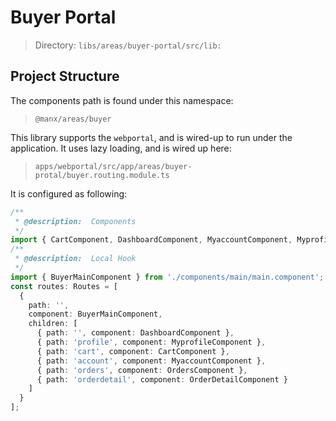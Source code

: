 # Buyer Portal

> Directory: `libs/areas/buyer-portal/src/lib:`

## Project Structure

The components path is found under this namespace:

> `@manx/areas/buyer`

This library supports the `webportal`, and is wired-up to run under the application. It uses lazy loading, and is wired up here:

> `apps/webportal/src/app/areas/buyer-protal/buyer.routing.module.ts`

It is configured as following:

```ts
/**
 * @description:  Components
 */
import { CartComponent, DashboardComponent, MyaccountComponent, MyprofileComponent, OrdersComponent, OrderDetailComponent } from '@manx/areas/buyers';
/**
 * @description:  Local Hook
 */
import { BuyerMainComponent } from './components/main/main.component';
const routes: Routes = [
  {
    path: '',
    component: BuyerMainComponent,
    children: [
      { path: '', component: DashboardComponent },
      { path: 'profile', component: MyprofileComponent },
      { path: 'cart', component: CartComponent },
      { path: 'account', component: MyaccountComponent },
      { path: 'orders', component: OrdersComponent },
      { path: 'orderdetail', component: OrderDetailComponent }
    ]
  }
];
```
